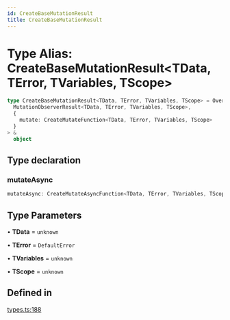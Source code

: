 ```yaml
---
id: CreateBaseMutationResult
title: CreateBaseMutationResult
---
```


# Type Alias: CreateBaseMutationResult\<TData, TError, TVariables, TScope\>

```ts
type CreateBaseMutationResult<TData, TError, TVariables, TScope> = Override<
  MutationObserverResult<TData, TError, TVariables, TScope>,
  {
    mutate: CreateMutateFunction<TData, TError, TVariables, TScope>
  }
> &
  object
```

## Type declaration

### mutateAsync

```ts
mutateAsync: CreateMutateAsyncFunction<TData, TError, TVariables, TScope>
```

## Type Parameters

• **TData** = `unknown`

• **TError** = `DefaultError`

• **TVariables** = `unknown`

• **TScope** = `unknown`

## Defined in

[types.ts:188](https://github.com/TanStack/query/blob/main/packages/angular-query-experimental/src/types.ts#L188)
